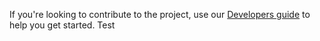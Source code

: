 If you're looking to contribute to the project, use our [Developers guide](devel/README.md) to help you get started.
Test
